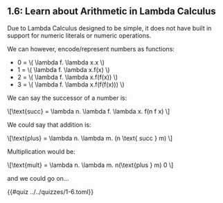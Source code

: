 ## 1.6: Learn about Arithmetic in Lambda Calculus

Due to Lambda Calculus designed to be simple, it does not have built in support 
for numeric literals or numeric operations.

We can however, encode/represent numbers as functions:
- 0 = \\( \lambda f. \lambda x.x \\)
- 1 = \\( \lambda f. \lambda x.f(x) \\)
- 2 = \\( \lambda f. \lambda x.f(f(x)) \\)
- 3 = \\( \lambda f. \lambda x.f(f(f(x))) \\)

We can say the successor of a number is:

\\[\text{succ} = \lambda n. \lambda f. \lambda x. f(n f x) \\]

We could say that addition is:

\\[\text{plus} = \lambda n. \lambda m. (n \text{ succ } m) \\]

Multiplication would be:

\\[\text{mult} = \lambda n. \lambda m. n(\text{plus } m) 0 \\]

and we could go on...

{{#quiz ../../quizzes/1-6.toml}}
